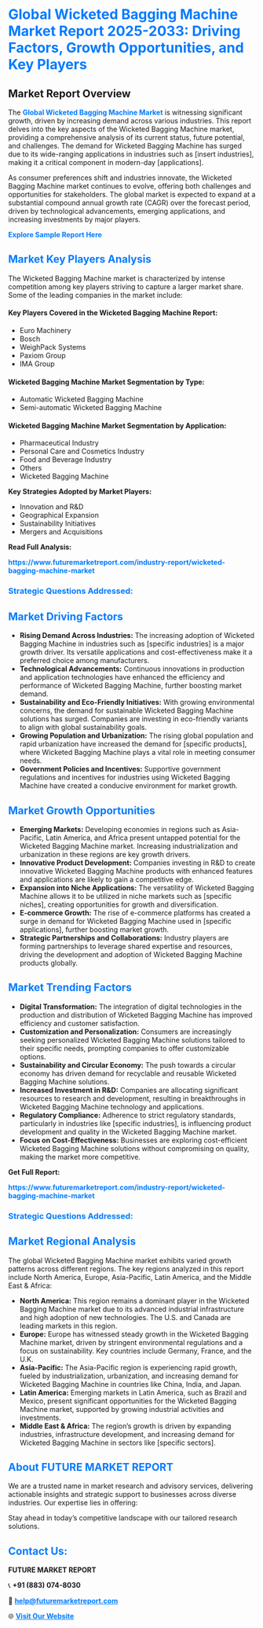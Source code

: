 <h1 style="color: #007BFF;">Global Wicketed Bagging Machine Market Report 2025-2033: Driving Factors, Growth Opportunities, and Key Players</h1>

<section id="overview">
<h2>Market Report Overview</h2>
<p>The <a href="https://www.futuremarketreport.com/industry-report/wicketed-bagging-machine-market" style="color: #007BFF; text-decoration: none;"><strong>Global Wicketed Bagging Machine Market</strong></a> is witnessing significant growth, driven by increasing demand across various industries. This report delves into the key aspects of the Wicketed Bagging Machine market, providing a comprehensive analysis of its current status, future potential, and challenges. The demand for Wicketed Bagging Machine has surged due to its wide-ranging applications in industries such as [insert industries], making it a critical component in modern-day [applications].</p>
<p>As consumer preferences shift and industries innovate, the Wicketed Bagging Machine market continues to evolve, offering both challenges and opportunities for stakeholders. The global market is expected to expand at a substantial compound annual growth rate (CAGR) over the forecast period, driven by technological advancements, emerging applications, and increasing investments by major players.</p>
</section>

<section id="overview">
<p><a href="https://www.futuremarketreport.com/request-sample/reportId=120972" style="color: #007BFF; text-decoration: none;"><strong>Explore Sample Report Here</strong></a></p>
</section>

<section id="key-players">
<h2 style="color: #007BFF;">Market Key Players Analysis</h2>
<p>The Wicketed Bagging Machine market is characterized by intense competition among key players striving to capture a larger market share. Some of the leading companies in the market include:</p>
<h4>Key Players Covered in the Wicketed Bagging Machine Report:</h4>
<ul><li>Euro Machinery</li><li>Bosch</li><li>WeighPack Systems</li><li>Paxiom Group</li><li>IMA Group</li></ul>
<h4>Wicketed Bagging Machine Market Segmentation by Type:</h4>
<ul><li>Automatic Wicketed Bagging Machine</li><li>Semi-automatic Wicketed Bagging Machine</li></ul>

<h4>Wicketed Bagging Machine Market Segmentation by Application:</h4>
<ul><li>Pharmaceutical Industry</li><li>Personal Care and Cosmetics Industry</li><li>Food and Beverage Industry</li><li>Others</li><li>Wicketed Bagging Machine</li></ul>
<p><strong>Key Strategies Adopted by Market Players:</strong></p>
<ul>
<li>Innovation and R&D</li>
<li>Geographical Expansion</li>
<li>Sustainability Initiatives</li>
<li>Mergers and Acquisitions</li>
</ul>
</section>

<section>
<p><strong>Read Full Analysis: </strong></p><a href="https://www.futuremarketreport.com/industry-report/wicketed-bagging-machine-market" style="color: #007BFF; text-decoration: none;"><strong>https://www.futuremarketreport.com/industry-report/wicketed-bagging-machine-market</strong></a>
<h3 style="color: #007BFF;">Strategic Questions Addressed:</h3>
</section>

<section id="driving-factors">
<h2 style="color: #007BFF;">Market Driving Factors</h2>
<ul>
<li><strong>Rising Demand Across Industries:</strong> The increasing adoption of Wicketed Bagging Machine in industries such as [specific industries] is a major growth driver. Its versatile applications and cost-effectiveness make it a preferred choice among manufacturers.</li>
<li><strong>Technological Advancements:</strong> Continuous innovations in production and application technologies have enhanced the efficiency and performance of Wicketed Bagging Machine, further boosting market demand.</li>
<li><strong>Sustainability and Eco-Friendly Initiatives:</strong> With growing environmental concerns, the demand for sustainable Wicketed Bagging Machine solutions has surged. Companies are investing in eco-friendly variants to align with global sustainability goals.</li>
<li><strong>Growing Population and Urbanization:</strong> The rising global population and rapid urbanization have increased the demand for [specific products], where Wicketed Bagging Machine plays a vital role in meeting consumer needs.</li>
<li><strong>Government Policies and Incentives:</strong> Supportive government regulations and incentives for industries using Wicketed Bagging Machine have created a conducive environment for market growth.</li>
</ul>
</section>

<section id="growth-opportunities">
<h2 style="color: #007BFF;">Market Growth Opportunities</h2>
<ul>
<li><strong>Emerging Markets:</strong> Developing economies in regions such as Asia-Pacific, Latin America, and Africa present untapped potential for the Wicketed Bagging Machine market. Increasing industrialization and urbanization in these regions are key growth drivers.</li>
<li><strong>Innovative Product Development:</strong> Companies investing in R&D to create innovative Wicketed Bagging Machine products with enhanced features and applications are likely to gain a competitive edge.</li>
<li><strong>Expansion into Niche Applications:</strong> The versatility of Wicketed Bagging Machine allows it to be utilized in niche markets such as [specific niches], creating opportunities for growth and diversification.</li>
<li><strong>E-commerce Growth:</strong> The rise of e-commerce platforms has created a surge in demand for Wicketed Bagging Machine used in [specific applications], further boosting market growth.</li>
<li><strong>Strategic Partnerships and Collaborations:</strong> Industry players are forming partnerships to leverage shared expertise and resources, driving the development and adoption of Wicketed Bagging Machine products globally.</li>
</ul>
</section>

<section id="trending-factors">
<h2 style="color: #007BFF;">Market Trending Factors</h2>
<ul>
<li><strong>Digital Transformation:</strong> The integration of digital technologies in the production and distribution of Wicketed Bagging Machine has improved efficiency and customer satisfaction.</li>
<li><strong>Customization and Personalization:</strong> Consumers are increasingly seeking personalized Wicketed Bagging Machine solutions tailored to their specific needs, prompting companies to offer customizable options.</li>
<li><strong>Sustainability and Circular Economy:</strong> The push towards a circular economy has driven demand for recyclable and reusable Wicketed Bagging Machine solutions.</li>
<li><strong>Increased Investment in R&D:</strong> Companies are allocating significant resources to research and development, resulting in breakthroughs in Wicketed Bagging Machine technology and applications.</li>
<li><strong>Regulatory Compliance:</strong> Adherence to strict regulatory standards, particularly in industries like [specific industries], is influencing product development and quality in the Wicketed Bagging Machine market.</li>
<li><strong>Focus on Cost-Effectiveness:</strong> Businesses are exploring cost-efficient Wicketed Bagging Machine solutions without compromising on quality, making the market more competitive.</li>
</ul>
</section>

<section>
<p><strong>Get Full Report: </strong></p><a href="https://www.futuremarketreport.com/industry-report/wicketed-bagging-machine-market" style="color: #007BFF; text-decoration: none;"><strong>https://www.futuremarketreport.com/industry-report/wicketed-bagging-machine-market</strong></a>
<h3 style="color: #007BFF;">Strategic Questions Addressed:</h3>
</section>


<section id="regional-analysis">
<h2 style="color: #007BFF;">Market Regional Analysis</h2>
<p>The global Wicketed Bagging Machine market exhibits varied growth patterns across different regions. The key regions analyzed in this report include North America, Europe, Asia-Pacific, Latin America, and the Middle East & Africa:</p>
<ul>
<li><strong>North America:</strong> This region remains a dominant player in the Wicketed Bagging Machine market due to its advanced industrial infrastructure and high adoption of new technologies. The U.S. and Canada are leading markets in this region.</li>
<li><strong>Europe:</strong> Europe has witnessed steady growth in the Wicketed Bagging Machine market, driven by stringent environmental regulations and a focus on sustainability. Key countries include Germany, France, and the U.K.</li>
<li><strong>Asia-Pacific:</strong> The Asia-Pacific region is experiencing rapid growth, fueled by industrialization, urbanization, and increasing demand for Wicketed Bagging Machine in countries like China, India, and Japan.</li>
<li><strong>Latin America:</strong> Emerging markets in Latin America, such as Brazil and Mexico, present significant opportunities for the Wicketed Bagging Machine market, supported by growing industrial activities and investments.</li>
<li><strong>Middle East & Africa:</strong> The region’s growth is driven by expanding industries, infrastructure development, and increasing demand for Wicketed Bagging Machine in sectors like [specific sectors].</li>
</ul>
</section>

<footer>
<h2 style="color: #007BFF;">About FUTURE MARKET REPORT</h2>
<p>We are a trusted name in market research and advisory services, delivering actionable insights and strategic support to businesses across diverse industries. Our expertise lies in offering:</p>

<p>Stay ahead in today’s competitive landscape with our tailored research solutions.</p>

<h2 style="color: #007BFF;">Contact Us:</h2>
<p><strong>FUTURE MARKET REPORT</strong></p>
<p>📞 <strong>+91 (883) 074-8030</strong></p>
<p>📧 <strong><a href="mailto:help@futuremarketreport.com" style="color: #007BFF;">help@futuremarketreport.com</a></strong></p>
<p>🌐 <strong><a href="https://www.futuremarketreport.com/" style="color: #007BFF;">Visit Our Website</a></strong></p>
</footer>